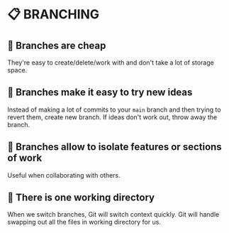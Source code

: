 # 📋 BRANCHING

## 📌 Branches are cheap

They're easy to create/delete/work with and don't take a lot of storage space.

## 📌 Branches make it easy to try new ideas

Instead of making a lot of commits to your `main` branch and then trying to revert them, create new branch. If ideas don't work out, throw away the branch.

## 📌 Branches allow to isolate features or sections of work

Useful when collaborating with others.

## 📌 There is one working directory

When we switch branches, Git will switch context quickly. Git will handle swapping out all the files in working directory for us.